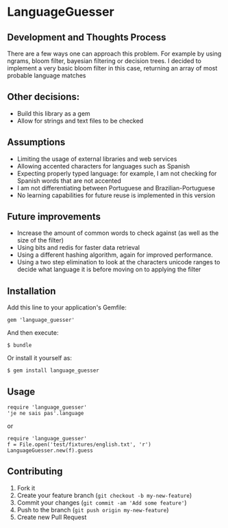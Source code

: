 # LanguageGuesser


## Development and Thoughts Process

There are a few ways one can approach this problem. For example by using ngrams, bloom filter, bayesian filtering or decision trees.
I decided to implement a very basic bloom filter in this case, returning an array of most probable language matches

## Other decisions:

* Build this library as a gem
* Allow for strings and text files to be checked


## Assumptions

* Limiting the usage of external libraries and web services
* Allowing accented characters for languages such as Spanish
* Expecting properly typed language: for example, I am not checking for Spanish words that are not accented
* I am not differentiating between Portuguese and Brazilian-Portuguese
* No learning capabilities for future reuse is implemented in this version

## Future improvements

* Increase the amount of common words to check against (as well as the size of the filter)
* Using bits and redis for faster data retrieval
* Using a different hashing algorithm, again for improved performance.
* Using a two step elimination to look at the characters unicode ranges to decide what language it is before moving on to applying the filter


## Installation

Add this line to your application's Gemfile:

    gem 'language_guesser'

And then execute:

    $ bundle

Or install it yourself as:

    $ gem install language_guesser

## Usage

    require 'language_guesser'
    'je ne sais pas'.language

or

    require 'language_guesser'
    f = File.open('test/fixtures/english.txt', 'r')
    LanguageGuesser.new(f).guess

## Contributing

1. Fork it
2. Create your feature branch (`git checkout -b my-new-feature`)
3. Commit your changes (`git commit -am 'Add some feature'`)
4. Push to the branch (`git push origin my-new-feature`)
5. Create new Pull Request
